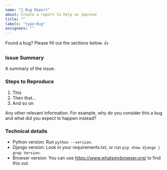 ```yaml
---
name: "🐞 Bug Report"
about: Create a report to help us improve
title: ""
labels: "type:Bug"
assignees: ""
---
```


Found a bug? Please fill out the sections below. 👍

### Issue Summary

A summary of the issue.

### Steps to Reproduce

1. This
2. Then that…
3. And so on

Any other relevant information. For example, why do you consider this a bug and what did you expect to happen instead?

### Technical details

- Python version: Run `python --version`.
- Django version: Look in your requirements.txt, or run `pip show django | grep Version`.
- Browser version: You can use https://www.whatsmybrowser.org/ to find this out.
